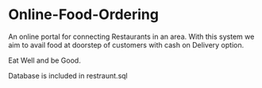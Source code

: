 Online-Food-Ordering
====================

An online portal for connecting Restaurants in an area. 
With this system we aim to avail food at doorstep of customers with cash on Delivery option.

Eat Well and be Good.

Database is included in restraunt.sql
